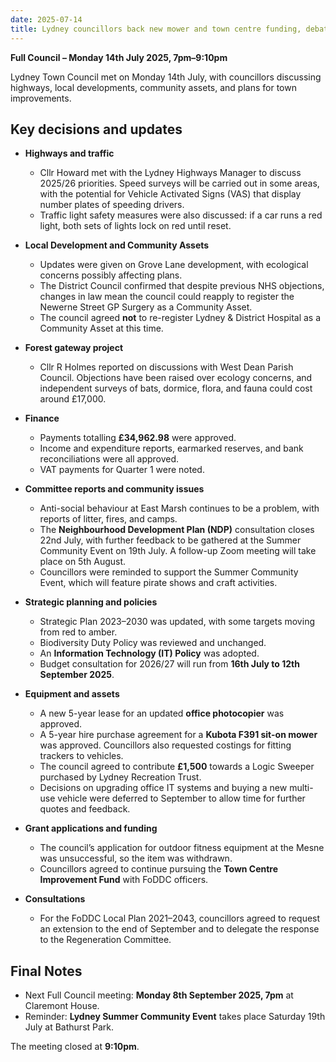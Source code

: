 ```yaml
---
date: 2025-07-14
title: Lydney councillors back new mower and town centre funding, debate community assets and highlight anti-social behaviour concerns
---
```


**Full Council – Monday 14th July 2025, 7pm–9:10pm**

Lydney Town Council met on Monday 14th July, with councillors discussing highways, local developments, community assets, and plans for town improvements.  

## Key decisions and updates  

- **Highways and traffic**  
  - Cllr Howard met with the Lydney Highways Manager to discuss 2025/26 priorities. Speed surveys will be carried out in some areas, with the potential for Vehicle Activated Signs (VAS) that display number plates of speeding drivers.  
  - Traffic light safety measures were also discussed: if a car runs a red light, both sets of lights lock on red until reset.  

- **Local Development and Community Assets**  
  - Updates were given on Grove Lane development, with ecological concerns possibly affecting plans.  
  - The District Council confirmed that despite previous NHS objections, changes in law mean the council could reapply to register the Newerne Street GP Surgery as a Community Asset.  
  - The council agreed **not** to re-register Lydney & District Hospital as a Community Asset at this time.  

- **Forest gateway project**  
  - Cllr R Holmes reported on discussions with West Dean Parish Council. Objections have been raised over ecology concerns, and independent surveys of bats, dormice, flora, and fauna could cost around £17,000.  

- **Finance**  
  - Payments totalling **£34,962.98** were approved.  
  - Income and expenditure reports, earmarked reserves, and bank reconciliations were all approved.  
  - VAT payments for Quarter 1 were noted.  

- **Committee reports and community issues**  
  - Anti-social behaviour at East Marsh continues to be a problem, with reports of litter, fires, and camps.  
  - The **Neighbourhood Development Plan (NDP)** consultation closes 22nd July, with further feedback to be gathered at the Summer Community Event on 19th July. A follow-up Zoom meeting will take place on 5th August.  
  - Councillors were reminded to support the Summer Community Event, which will feature pirate shows and craft activities.  

- **Strategic planning and policies**  
  - Strategic Plan 2023–2030 was updated, with some targets moving from red to amber.  
  - Biodiversity Duty Policy was reviewed and unchanged.  
  - An **Information Technology (IT) Policy** was adopted.  
  - Budget consultation for 2026/27 will run from **16th July to 12th September 2025**.  

- **Equipment and assets**  
  - A new 5-year lease for an updated **office photocopier** was approved.  
  - A 5-year hire purchase agreement for a **Kubota F391 sit-on mower** was approved. Councillors also requested costings for fitting trackers to vehicles.  
  - The council agreed to contribute **£1,500** towards a Logic Sweeper purchased by Lydney Recreation Trust.  
  - Decisions on upgrading office IT systems and buying a new multi-use vehicle were deferred to September to allow time for further quotes and feedback.  

- **Grant applications and funding**  
  - The council’s application for outdoor fitness equipment at the Mesne was unsuccessful, so the item was withdrawn.  
  - Councillors agreed to continue pursuing the **Town Centre Improvement Fund** with FoDDC officers.  

- **Consultations**  
  - For the FoDDC Local Plan 2021–2043, councillors agreed to request an extension to the end of September and to delegate the response to the Regeneration Committee.  

## Final Notes  

- Next Full Council meeting: **Monday 8th September 2025, 7pm** at Claremont House.  
- Reminder: **Lydney Summer Community Event** takes place Saturday 19th July at Bathurst Park.  

The meeting closed at **9:10pm**.  
